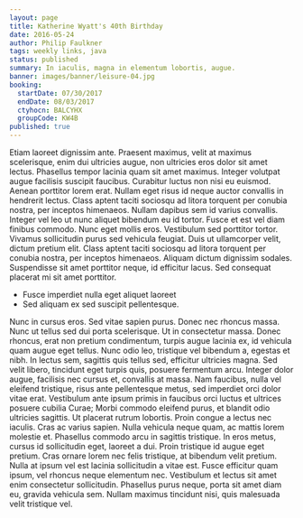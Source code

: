 ```yaml
---
layout: page
title: Katherine Wyatt's 40th Birthday
date: 2016-05-24
author: Philip Faulkner
tags: weekly links, java
status: published
summary: In iaculis, magna in elementum lobortis, augue.
banner: images/banner/leisure-04.jpg
booking:
  startDate: 07/30/2017
  endDate: 08/03/2017
  ctyhocn: BALCYHX
  groupCode: KW4B
published: true
---
```

Etiam laoreet dignissim ante. Praesent maximus, velit at maximus scelerisque, enim dui ultricies augue, non ultricies eros dolor sit amet lectus. Phasellus tempor lacinia quam sit amet maximus. Integer volutpat augue facilisis suscipit faucibus. Curabitur luctus non nisi eu euismod. Aenean porttitor lorem erat. Nullam eget risus id neque auctor convallis in hendrerit lectus. Class aptent taciti sociosqu ad litora torquent per conubia nostra, per inceptos himenaeos.
Nullam dapibus sem id varius convallis. Integer vel leo ut nunc aliquet bibendum eu id tortor. Fusce et est vel diam finibus commodo. Nunc eget mollis eros. Vestibulum sed porttitor tortor. Vivamus sollicitudin purus sed vehicula feugiat. Duis ut ullamcorper velit, dictum pretium elit. Class aptent taciti sociosqu ad litora torquent per conubia nostra, per inceptos himenaeos. Aliquam dictum dignissim sodales. Suspendisse sit amet porttitor neque, id efficitur lacus. Sed consequat placerat mi sit amet porttitor.

* Fusce imperdiet nulla eget aliquet laoreet
* Sed aliquam ex sed suscipit pellentesque.

Nunc in cursus eros. Sed vitae sapien purus. Donec nec rhoncus massa. Nunc ut tellus sed dui porta scelerisque. Ut in consectetur massa. Donec rhoncus, erat non pretium condimentum, turpis augue lacinia ex, id vehicula quam augue eget tellus. Nunc odio leo, tristique vel bibendum a, egestas et nibh. In lectus sem, sagittis quis tellus sed, efficitur ultricies magna. Sed velit libero, tincidunt eget turpis quis, posuere fermentum arcu. Integer dolor augue, facilisis nec cursus et, convallis at massa. Nam faucibus, nulla vel eleifend tristique, risus ante pellentesque metus, sed imperdiet orci dolor vitae erat. Vestibulum ante ipsum primis in faucibus orci luctus et ultrices posuere cubilia Curae; Morbi commodo eleifend purus, et blandit odio ultricies sagittis. Ut placerat rutrum lobortis. Proin congue a lectus nec iaculis.
Cras ac varius sapien. Nulla vehicula neque quam, ac mattis lorem molestie et. Phasellus commodo arcu in sagittis tristique. In eros metus, cursus id sollicitudin eget, laoreet a dui. Proin tristique id augue eget pretium. Cras ornare lorem nec felis tristique, at bibendum velit pretium. Nulla at ipsum vel est lacinia sollicitudin a vitae est. Fusce efficitur quam ipsum, vel rhoncus neque elementum nec. Vestibulum et lectus sit amet enim consectetur sollicitudin. Phasellus purus neque, porta sit amet diam eu, gravida vehicula sem. Nullam maximus tincidunt nisi, quis malesuada velit tristique vel.
